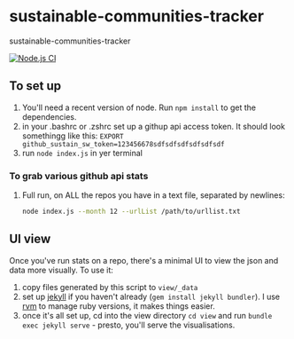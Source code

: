 # sustainable-communities-tracker
sustainable-communities-tracker

[![Node.js CI](https://github.com/yochannah/sustainable-communities-tracker/actions/workflows/node.js.yml/badge.svg)](https://github.com/yochannah/sustainable-communities-tracker/actions/workflows/node.js.yml)

## To set up

1. You'll need a recent version of node. Run `npm install` to get the dependencies.
2. in your .bashrc or .zshrc set up a githup api access token. It should look somethingg like this: `EXPORT github_sustain_sw_token=123456678sdfsdfsdfsdfsdfsdf`
3. run `node index.js` in yer terminal

### To grab various github api stats

1. Full run, on ALL the repos you have in a text file, separated by newlines: 
    ```bash
    node index.js --month 12 --urlList /path/to/urllist.txt
    ```

## UI view

Once you've run stats on a repo, there's a minimal UI to view the json and data more visually. To use it:

1. copy files generated by this script to `view/_data`
2. set up [jekyll](https://jekyllrb.com/docs/installation/) if you haven't already (`gem install jekyll bundler`). I use [rvm](https://rvm.io/) to manage ruby versions, it makes things easier.
3. once it's all set up, cd into the view directory `cd view` and run `bundle exec jekyll serve` - presto, you'll serve the visualisations.
